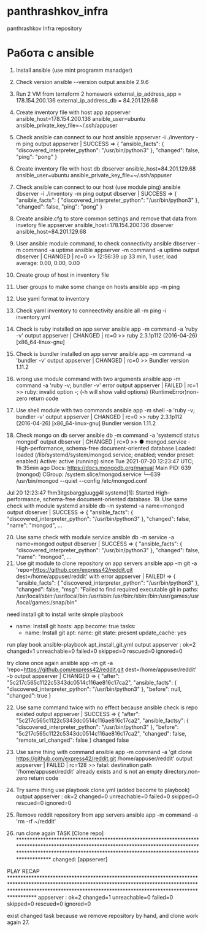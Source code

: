 # panthrashkov_infra
panthrashkov Infra repository

# Работа с ansible
1. Install ansible (use mint programm manadger)
2. Check version
ansible --version
   output
   ansible 2.9.6
3. Run 2 VM from terraform 2 homework
   external_ip_address_app = 178.154.200.136
   external_ip_address_db = 84.201.129.68
  
4. Create inventory file with host app
   appserver ansible_host=178.154.200.136 ansible_user=ubuntu ansible_private_key_file=~/.ssh/appuser
5. Check ansible can connect to our host
   ansible appserver -i ./inventory -m ping
output
   appserver | SUCCESS => {
   "ansible_facts": {
   "discovered_interpreter_python": "/usr/bin/python3"
   },
   "changed": false,
   "ping": "pong"
   }
6. Create inventory file with host db
   dbserver ansible_host=84.201.129.68 ansible_user=ubuntu ansible_private_key_file=~/.ssh/appuser
7. Check ansible can connect to our host (use module ping)
   ansible dbserver -i ./inventory -m ping
   output
   dbserver | SUCCESS => {
   "ansible_facts": {
   "discovered_interpreter_python": "/usr/bin/python3"
   },
   "changed": false,
   "ping": "pong"
   }
8. Create  ansible.cfg to store common settings and remove that data from invetory file
   appserver ansible_host=178.154.200.136
   dbserver ansible_host=84.201.129.68 
   
9. User ansible module command, to check connectivity
   ansible dbserver -m command -a uptime
   ansible appserver -m command -a uptime
   output
   dbserver | CHANGED | rc=0 >>
   12:56:39 up 33 min,  1 user,  load average: 0.00, 0.00, 0.00
10. Create group of host in inventory file
11. User groups to make some change on hosts
    ansible app -m ping
    
12. Use yaml format to inventory
13. Check yaml inventory to conneectivity
    ansible all -m ping -i inventory.yml
    
14. Check is ruby installed on app server
    ansible app -m command -a 'ruby -v'
    output
    appserver | CHANGED | rc=0 >>
    ruby 2.3.1p112 (2016-04-26) [x86_64-linux-gnu]
15. Check is bundler installed on app server
    ansible app -m command -a 'bundler -v'
    output
    appserver | CHANGED | rc=0 >>
    Bundler version 1.11.2
16. wrong use module command with two arguments
    ansible app -m command -a 'ruby -v; bundler -v'
    error output
    appserver | FAILED | rc=1 >>
    ruby: invalid option -;  (-h will show valid options) (RuntimeError)non-zero return code
17. Use shell module with two commands
    ansible app -m shell -a 'ruby -v; bundler -v'
   output
    appserver | CHANGED | rc=0 >>
    ruby 2.3.1p112 (2016-04-26) [x86_64-linux-gnu]
    Bundler version 1.11.2
18. Check mongo on db server
    ansible db -m command -a 'systemctl status mongod'
    output
    dbserver | CHANGED | rc=0 >>
    ● mongod.service - High-performance, schema-free document-oriented database
    Loaded: loaded (/lib/systemd/system/mongod.service; enabled; vendor preset: enabled)
    Active: active (running) since Tue 2021-07-20 12:23:47 UTC; 1h 35min ago
    Docs: https://docs.mongodb.org/manual
    Main PID: 639 (mongod)
    CGroup: /system.slice/mongod.service
    └─639 /usr/bin/mongod --quiet --config /etc/mongod.conf

Jul 20 12:23:47 fhm3itgsbarggluugg4l systemd[1]: Started High-performance, schema-free document-oriented database.
19. Use same check with module systemd
    ansible db -m systemd -a name=mongod
    output
    dbserver | SUCCESS => {
    "ansible_facts": {
    "discovered_interpreter_python": "/usr/bin/python3"
    },
    "changed": false,
    "name": "mongod", ...
    
20. Use same check with module service
    ansible db -m service -a name=mongod
    output
    dbserver | SUCCESS => {
    "ansible_facts": {
    "discovered_interpreter_python": "/usr/bin/python3"
    },
    "changed": false,
    "name": "mongod",
      ...
21. Use git module to clone repository on app servers
    ansible app -m git -a \'repo=https://github.com/express42/reddit.git dest=/home/appuser/reddit'
    with error
    appserver | FAILED! => {
    "ansible_facts": {
    "discovered_interpreter_python": "/usr/bin/python3"
    },
    "changed": false,
    "msg": "Failed to find required executable git in paths: /usr/local/sbin:/usr/local/bin:/usr/sbin:/usr/bin:/sbin:/bin:/usr/games:/usr/local/games:/snap/bin"

need install git
to install write simple playbook 
- name: Install git
  hosts: app
  become: true
  tasks:
    - name: Install git
      apt:
      name: git
      state: present
      update_cache: yes
      
run play book ansible-playbook apt_install_git.yml
output
appserver                  : ok=2    changed=1    unreachable=0    failed=0    skipped=0    rescued=0    ignored=0

try clone once again
ansible app -m git -a 'repo=https://github.com/express42/reddit.git dest=/home/appuser/reddit' -b
output
appserver | CHANGED => {
"after": "5c217c565c1122c5343dc0514c116ae816c17ca2",
"ansible_facts": {
"discovered_interpreter_python": "/usr/bin/python3"
},
"before": null,
"changed": true
}

22. Use same command twice with no effect because ansible check is repo existed
output
    appserver | SUCCESS => {
    "after": "5c217c565c1122c5343dc0514c116ae816c17ca2",
    "ansible_factsy": {
    "discovered_interpreter_python": "/usr/bin/python3"
    },
    "before": "5c217c565c1122c5343dc0514c116ae816c17ca2",
    "changed": false,
    "remote_url_changed": false
    }
changed false
    
23. Use same thing with command
    ansible app -m command -a 'git clone https://github.com/express42/reddit.git /home/appuser/reddit'
output appserver | FAILED | rc=128 >>
    fatal: destination path '/home/appuser/reddit' already exists and is not an empty directory.non-zero return code

24. Try same thing use playbook clone.yml (added become to playbook)
output
    appserver                  : ok=2    changed=0    unreachable=0    failed=0    skipped=0    rescued=0    ignored=0   
25. Remove reddit repository from app servers
    ansible app -m command -a 'rm -rf ~/reddit'
    
26. run clone again
    TASK [Clone repo] *************************************************************************************************************************************************************************************************************************
    changed: [appserver]

PLAY RECAP ********************************************************************************************************************************************************************************************************************************
appserver                  : ok=2    changed=1    unreachable=0    failed=0    skipped=0    rescued=0    ignored=0 

exist changed task because we remove repository by hand, and clone work again
27. 

